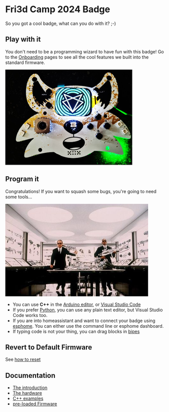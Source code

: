 # Fri3d Camp 2024 Badge

So you got a cool badge, what can you do with it? ;-)

## Play with it

You don't need to be a programming wizard to have fun with this badge!
Go to the [Onboarding](onboarding) pages to see all the cool features we built into the standard firmware.

![badge image place holder](badge2024.jpg)

## Program it

Congratulations! If you want to squash some bugs, you're going to need some tools...

![Choose your tools](weapons.jpg)

- You can use **C++** in the [Arduino editor](arduino), or [Visual Studio Code](platformio)
- If you prefer [Python](micropython), you can use any plain text editor, but Visual Studio Code works too.
- If you are into homeassistant and want to connect your badge using [esphome](esphome). You can either use the command line or esphome dashboard.
- If typing code is not your thing, you can drag blocks in [bipes](bipes)

## Revert to Default Firmware

See [how to reset](reset)

## Documentation

- [The introduction](https://github.com/Fri3dCamp/badge_2024)
- [The hardware](https://github.com/Fri3dCamp/badge_2024_hw)
- [C++ examples](https://github.com/Fri3dCamp/badge_2024_arduino)
- [pre-loaded Firmware](https://github.com/Fri3dCamp/badge_2024_micropython)
